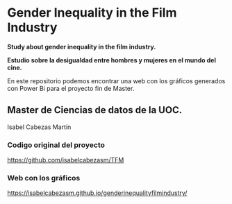 # Gender Inequality in the Film Industry

**Study about gender inequality in the film industry.**

**Estudio sobre la desigualdad entre hombres y mujeres en el mundo del cine.**

En este repositorio podemos encontrar una web con los gráficos generados con Power Bi para el proyecto fin de Master.

## Master de Ciencias de datos de la UOC.

Isabel Cabezas Martín

### Codigo original del proyecto

<https://github.com/isabelcabezasm/TFM>

### Web con los gráficos

<https://isabelcabezasm.github.io/genderinequalityfilmindustry/>
